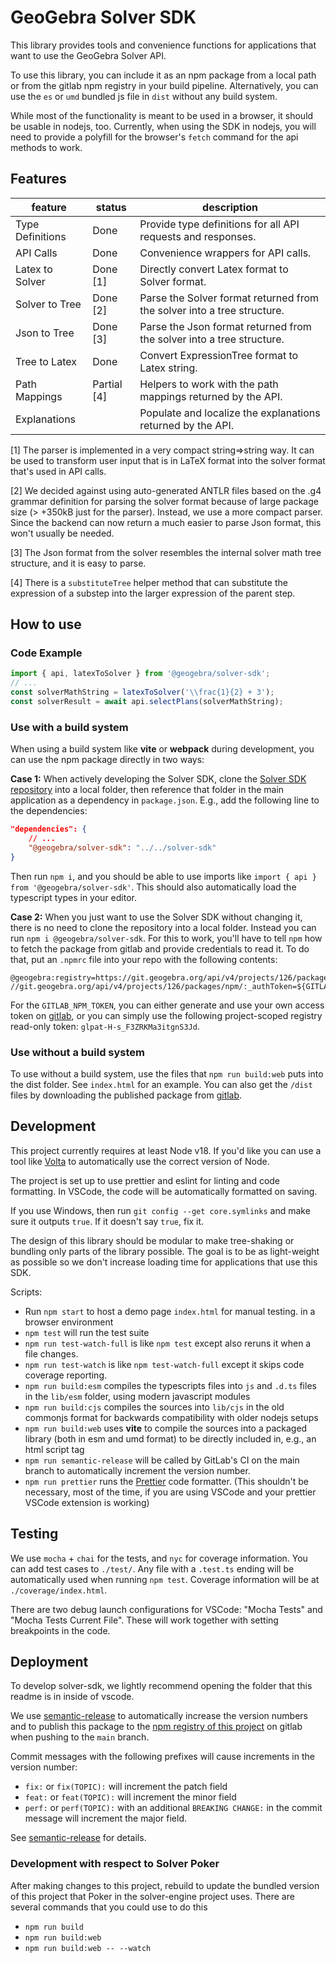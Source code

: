 # GeoGebra Solver SDK

This library provides tools and convenience functions for applications that want
to use the GeoGebra Solver API.

To use this library, you can include it as an npm package from a local path or
from the gitlab npm registry in your build pipeline. Alternatively, you can use
the `es` or `umd` bundled js file in `dist` without any build system.

While most of the functionality is meant to be used in a browser, it should be
usable in nodejs, too. Currently, when using the SDK in nodejs, you will need to
provide a polyfill for the browser's `fetch` command for the api methods to
work.

## Features

| feature          | status      | description                                                             |
| ---------------- | ----------- | ----------------------------------------------------------------------- |
| Type Definitions | Done        | Provide type definitions for all API requests and responses.            |
| API Calls        | Done        | Convenience wrappers for API calls.                                     |
| Latex to Solver  | Done [1]    | Directly convert Latex format to Solver format.                         |
| Solver to Tree   | Done [2]    | Parse the Solver format returned from the solver into a tree structure. |
| Json to Tree     | Done [3]    | Parse the Json format returned from the solver into a tree structure.   |
| Tree to Latex    | Done        | Convert ExpressionTree format to Latex string.                          |
| Path Mappings    | Partial [4] | Helpers to work with the path mappings returned by the API.             |
| Explanations     |             | Populate and localize the explanations returned by the API.             |

[1] The parser is implemented in a very compact string=>string way. It can be
used to transform user input that is in LaTeX format into the solver format
that's used in API calls.

[2] We decided against using auto-generated ANTLR files based on the .g4 grammar
definition for parsing the solver format because of large package size (>
+350kB just for the parser). Instead, we use a more compact parser. Since the backend
can now return a much easier to parse Json format, this won't usually be needed.

[3] The Json format from the solver resembles the internal solver math tree structure,
and it is easy to parse.

[4] There is a `substituteTree` helper method that can substitute the expression of a
substep into the larger expression of the parent step.

## How to use

### Code Example

```ts
import { api, latexToSolver } from '@geogebra/solver-sdk';
// ...
const solverMathString = latexToSolver('\\frac{1}{2} + 3');
const solverResult = await api.selectPlans(solverMathString);
```

### Use with a build system

When using a build system like **vite** or **webpack** during development, you can
use the npm package directly in two ways:

**Case 1:** When actively developing the Solver SDK, clone the
[Solver SDK repository](https://git.geogebra.org/solver-team/solver-sdk) into a local
folder, then reference that folder in the main application as a dependency in
`package.json`. E.g., add the following line to the dependencies:

```json
"dependencies": {
    // ...
    "@geogebra/solver-sdk": "../../solver-sdk"
}
```

Then run `npm i`, and you should be able to use imports like
`import { api } from '@geogebra/solver-sdk'`. This should also automatically load
the typescript types in your editor.

**Case 2:** When you just want to use the Solver SDK without changing it, there
is no need to clone the repository into a local folder. Instead you can run
`npm i @geogebra/solver-sdk`. For this to work, you'll have to tell `npm` how to
fetch the package from gitlab and provide credentials to read it. To do that, put
an `.npmrc` file into your repo with the following contents:

```npmrc
@geogebra:registry=https://git.geogebra.org/api/v4/projects/126/packages/npm/
//git.geogebra.org/api/v4/projects/126/packages/npm/:_authToken=${GITLAB_NPM_TOKEN}
```

For the `GITLAB_NPM_TOKEN`, you can either generate and use your own access
token on [gitlab](https://git.geogebra.org/-/profile/personal_access_tokens), or
you can simply use the following project-scoped registry read-only token:
`glpat-H-s_F3ZRKMa3itgnS3Jd`.

### Use without a build system

To use without a build system, use the files that `npm run build:web` puts into
the dist folder. See `index.html` for an example. You can also get the `/dist`
files by downloading the published package from
[gitlab](https://git.geogebra.org/solver-team/solver-sdk/-/packages/).

## Development

This project currently requires at least Node v18. If you'd like you can use
a tool like [Volta](https://volta.sh) to automatically use the correct version
of Node.

The project is set up to use prettier and eslint for linting and code
formatting. In VSCode, the code will be automatically formatted on saving.

If you use Windows, then run `git config --get core.symlinks` and make sure it
outputs `true`. If it doesn't say `true`, fix it.

The design of this library should be modular to make tree-shaking or bundling
only parts of the library possible. The goal is to be as light-weight as
possible so we don't increase loading time for applications that use this SDK.

Scripts:

- Run `npm start` to host a demo page `index.html` for manual testing. in a
  browser environment
- `npm test` will run the test suite
- `npm run test-watch-full` is like `npm test` except also reruns it when a file changes.
- `npm run test-watch` is like `npm test-watch-full` except it skips code coverage
  reporting.
- `npm run build:esm` compiles the typescripts files into `js` and `.d.ts` files
  in the `lib/esm` folder, using modern javascript modules
- `npm run build:cjs` compiles the sources into `lib/cjs` in the old commonjs
  format for backwards compatibility with older nodejs setups
- `npm run build:web` uses **vite** to compile the sources into a packaged
  library (both in esm and umd format) to be directly included in, e.g., an html
  script tag
- `npm run semantic-release` will be called by GitLab's CI on the main branch to
  automatically increment the version number.
- `npm run prettier` runs the [Prettier](https://prettier.io/) code formatter.
  (This shouldn't be necessary, most of the time, if you are using VSCode and
  your prettier VSCode extension is working)

## Testing

We use `mocha` + `chai` for the tests, and `nyc` for coverage information. You
can add test cases to `./test/`. Any file with a `.test.ts` ending will be
automatically used when running `npm test`. Coverage information will be at
`./coverage/index.html`.

There are two debug launch configurations for VSCode: "Mocha Tests" and "Mocha
Tests Current File". These will work together with setting breakpoints in the
code.

## Deployment

To develop solver-sdk, we lightly recommend opening the folder that this readme is in
inside of vscode.

We use
[semantic-release](https://git.geogebra.org/help/ci/examples/semantic-release.md)
to automatically increase the version numbers and to publish this package to the
[npm registry of this
project](https://git.geogebra.org/solver-team/solver-sdk/-/packages/) on gitlab
when pushing to the `main` branch.

Commit messages with the following prefixes will cause increments in the version number:

- `fix:` or `fix(TOPIC):` will increment the patch field
- `feat:` or `feat(TOPIC):` will increment the minor field
- `perf:` or `perf(TOPIC):` with an additional `BREAKING CHANGE:` in the commit
  message will increment the major field.

See [semantic-release](https://github.com/semantic-release/semantic-release) for
details.

### Development with respect to Solver Poker

After making changes to this project, rebuild to update the bundled version of this
project that Poker in the solver-engine project uses. There are several commands that you
could use to do this

- `npm run build`
- `npm run build:web`
- `npm run build:web -- --watch`
